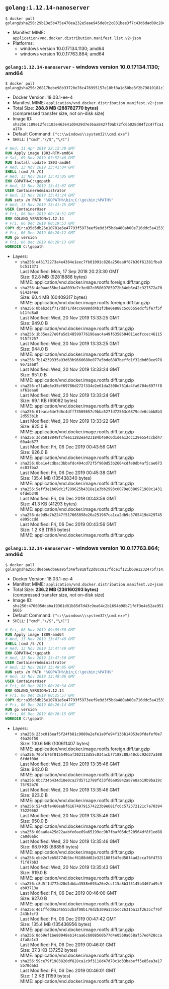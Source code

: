 ## `golang:1.12.14-nanoserver`

```console
$ docker pull golang@sha256:29b13e5b475e470ea232e5eae945de0c2c831bee3f7c43d6dad08c204bb7799b
```

-	Manifest MIME: `application/vnd.docker.distribution.manifest.list.v2+json`
-	Platforms:
	-	windows version 10.0.17134.1130; amd64
	-	windows version 10.0.17763.864; amd64

### `golang:1.12.14-nanoserver` - windows version 10.0.17134.1130; amd64

```console
$ docker pull golang@sha256:26817bebe98b33720e76c476995157e10bf8a1d50be3f2b79810181c113ae70b
```

-	Docker Version: 18.03.1-ee-4
-	Manifest MIME: `application/vnd.docker.distribution.manifest.v2+json`
-	Total Size: **288.8 MB (288782770 bytes)**  
	(compressed transfer size, not on-disk size)
-	Image ID: `sha256:189e12fec103e463e41d0429d7e36aa8427f0ab72fc6b028d84f2c47fca1a17b`
-	Default Command: `["c:\\windows\\system32\\cmd.exe"]`
-	`SHELL`: `["cmd","\/S","\/C"]`

```dockerfile
# Wed, 11 Apr 2018 22:12:30 GMT
RUN Apply image 1803-RTM-amd64
# Sat, 09 Nov 2019 07:52:48 GMT
RUN Install update 1803-amd64
# Wed, 13 Nov 2019 13:41:04 GMT
SHELL [cmd /S /C]
# Wed, 13 Nov 2019 13:41:05 GMT
ENV GOPATH=C:\gopath
# Wed, 13 Nov 2019 13:41:07 GMT
USER ContainerAdministrator
# Wed, 13 Nov 2019 13:41:24 GMT
RUN setx /m PATH "%GOPATH%\bin;C:\go\bin;%PATH%"
# Wed, 13 Nov 2019 13:41:25 GMT
USER ContainerUser
# Fri, 06 Dec 2019 00:14:31 GMT
ENV GOLANG_VERSION=1.12.14
# Fri, 06 Dec 2019 00:19:53 GMT
COPY dir:a35d5db26e10781e6e47793f5973eef9e9d3f5bda480ab00e716ddc5a4153337 in C:\go 
# Fri, 06 Dec 2019 00:20:12 GMT
RUN go version
# Fri, 06 Dec 2019 00:20:13 GMT
WORKDIR C:\gopath
```

-	Layers:
	-	`sha256:e46172273a4e4384e1eec7fb01091c828a256ea0f87b30f61381fba9bc511371`  
		Last Modified: Mon, 17 Sep 2018 20:23:30 GMT  
		Size: 92.8 MB (92818888 bytes)  
		MIME: application/vnd.docker.image.rootfs.foreign.diff.tar.gzip
	-	`sha256:4e0aad55be14a8093e7c3ed87c05869785972b34eb6e42c327572a708142a4ee`  
		Size: 60.4 MB (60409317 bytes)  
		MIME: application/vnd.docker.image.rootfs.foreign.diff.tar.gzip
	-	`sha256:0bab2d1f717dd717d4cc6088dd4b1f3be0e888c5c0555edcf5fe7f5fb11fd8a8`  
		Last Modified: Wed, 20 Nov 2019 13:33:25 GMT  
		Size: 949.0 B  
		MIME: application/vnd.docker.image.rootfs.diff.tar.gzip
	-	`sha256:1b35ea27e0fa5d148599776196aac4a49f6358604011edfccec46115915f7257`  
		Last Modified: Wed, 20 Nov 2019 13:33:25 GMT  
		Size: 944.0 B  
		MIME: application/vnd.docker.image.rootfs.diff.tar.gzip
	-	`sha256:7b14239335a93d63b9660680e077a5bde6887beffd1f32dbd69ee9789671aa8f`  
		Last Modified: Wed, 20 Nov 2019 13:33:24 GMT  
		Size: 951.0 B  
		MIME: application/vnd.docker.image.rootfs.diff.tar.gzip
	-	`sha256:e71a8e6e35ef69786d272f334e2e61da2300e761da4fa6704e897ff8af61eaa8`  
		Last Modified: Wed, 20 Nov 2019 13:33:24 GMT  
		Size: 69.1 KB (69082 bytes)  
		MIME: application/vnd.docker.image.rootfs.diff.tar.gzip
	-	`sha256:61eaca64e7d6c4dff73565657c9bba527fd72563c6879cde6cbbb8b32d553b1b`  
		Last Modified: Wed, 20 Nov 2019 13:33:22 GMT  
		Size: 925.0 B  
		MIME: application/vnd.docker.image.rootfs.diff.tar.gzip
	-	`sha256:3d85818848fcfee11282ea423184b469c6d1dea13dc129e554ccbd4760a4d677`  
		Last Modified: Fri, 06 Dec 2019 00:43:56 GMT  
		Size: 926.0 B  
		MIME: application/vnd.docker.image.rootfs.diff.tar.gzip
	-	`sha256:8be1e4cdbac3bbafdc494cd72f5f960d53b2604cdfe0db4af5cae073ec83fba2`  
		Last Modified: Fri, 06 Dec 2019 00:45:38 GMT  
		Size: 135.4 MB (135438340 bytes)  
		MIME: application/vnd.docker.image.rootfs.diff.tar.gzip
	-	`sha256:5eff3e1b69dc1f289625b4318e1e3bb2993c0079e0380971980c14316fdeb340`  
		Last Modified: Fri, 06 Dec 2019 00:43:56 GMT  
		Size: 41.3 KB (41293 bytes)  
		MIME: application/vnd.docker.image.rootfs.diff.tar.gzip
	-	`sha256:da9d9a7b2247f517665858e26a251987ca1ca2db9c3705419d429745e895ccdd`  
		Last Modified: Fri, 06 Dec 2019 00:43:56 GMT  
		Size: 1.2 KB (1155 bytes)  
		MIME: application/vnd.docker.image.rootfs.diff.tar.gzip

### `golang:1.12.14-nanoserver` - windows version 10.0.17763.864; amd64

```console
$ docker pull golang@sha256:d0ebe6db66a95f34ef5818f22d8cc817fdce1f121b60e1232475f714765e9183
```

-	Docker Version: 18.03.1-ee-4
-	Manifest MIME: `application/vnd.docker.distribution.manifest.v2+json`
-	Total Size: **236.2 MB (236160293 bytes)**  
	(compressed transfer size, not on-disk size)
-	Image ID: `sha256:470605ddaba19361d81b85d7d43c9ea64c2b1694b98b71fdf3e4e52ae951b665`
-	Default Command: `["c:\\windows\\system32\\cmd.exe"]`
-	`SHELL`: `["cmd","\/S","\/C"]`

```dockerfile
# Fri, 08 Nov 2019 09:09:50 GMT
RUN Apply image 1809-amd64
# Wed, 13 Nov 2019 13:47:48 GMT
SHELL [cmd /S /C]
# Wed, 13 Nov 2019 13:47:49 GMT
ENV GOPATH=C:\gopath
# Wed, 13 Nov 2019 13:47:50 GMT
USER ContainerAdministrator
# Wed, 13 Nov 2019 13:48:05 GMT
RUN setx /m PATH "%GOPATH%\bin;C:\go\bin;%PATH%"
# Wed, 13 Nov 2019 13:48:06 GMT
USER ContainerUser
# Fri, 06 Dec 2019 00:20:34 GMT
ENV GOLANG_VERSION=1.12.14
# Fri, 06 Dec 2019 00:25:57 GMT
COPY dir:a35d5db26e10781e6e47793f5973eef9e9d3f5bda480ab00e716ddc5a4153337 in C:\go 
# Fri, 06 Dec 2019 00:26:14 GMT
RUN go version
# Fri, 06 Dec 2019 00:26:15 GMT
WORKDIR C:\gopath
```

-	Layers:
	-	`sha256:23bc016eaf5f24fb81c9080a2efe1a0fe94f136b14053e0fdafef0e746a26f50`  
		Size: 100.6 MB (100611407 bytes)  
		MIME: application/vnd.docker.image.rootfs.foreign.diff.tar.gzip
	-	`sha256:70bfb76f015549baf202113d55c034acb77188c88a40cbc92d27a1086fddf00d`  
		Last Modified: Wed, 20 Nov 2019 13:35:46 GMT  
		Size: 942.0 B  
		MIME: application/vnd.docker.image.rootfs.diff.tar.gzip
	-	`sha256:0bc734b434d10e0ca27d5712788fd33fd6a95842a87e8ab19b9ba19c75f92b70`  
		Last Modified: Wed, 20 Nov 2019 13:35:46 GMT  
		Size: 923.0 B  
		MIME: application/vnd.docker.image.rootfs.diff.tar.gzip
	-	`sha256:524cbfe460eabf616749791574223b9e681fc6c572372121c7a7039475229662`  
		Last Modified: Wed, 20 Nov 2019 13:35:46 GMT  
		Size: 950.0 B  
		MIME: application/vnd.docker.image.rootfs.diff.tar.gzip
	-	`sha256:00aa6a425d22aabfe0ae69a65199ec9b7fbaf06dc520564df8f1ed88ca0d0abc`  
		Last Modified: Wed, 20 Nov 2019 13:35:46 GMT  
		Size: 68.9 KB (68858 bytes)  
		MIME: application/vnd.docker.image.rootfs.diff.tar.gzip
	-	`sha256:ebe2e7eb58774b3bcf6108dd02e325108f54fed58f4ad2cca76f4753f1fd7bb3`  
		Last Modified: Wed, 20 Nov 2019 13:35:43 GMT  
		Size: 919.0 B  
		MIME: application/vnd.docker.image.rootfs.diff.tar.gzip
	-	`sha256:c8d5f1d772d28d1dbba3558e693a26e2ccf15a8b3f5145b3467ad9c9ab03713a`  
		Last Modified: Fri, 06 Dec 2019 00:46:00 GMT  
		Size: 927.0 B  
		MIME: application/vnd.docker.image.rootfs.diff.tar.gzip
	-	`sha256:4d1ffdd0a3465552baf08b178d2b309a1355cc2631ba12f2635cf76f243bfcf3`  
		Last Modified: Fri, 06 Dec 2019 00:47:42 GMT  
		Size: 135.4 MB (135436956 bytes)  
		MIME: application/vnd.docker.image.rootfs.diff.tar.gzip
	-	`sha256:8d69ef1be80048eb14caa6c6008560b77d4e0560a658af57ed428cca4fa8a1c3`  
		Last Modified: Fri, 06 Dec 2019 00:46:01 GMT  
		Size: 37.3 KB (37252 bytes)  
		MIME: application/vnd.docker.image.rootfs.diff.tar.gzip
	-	`sha256:59ce79f1983820df828ca1c9f3118d47d78c1d33babeff5e85ea3a175b70da63`  
		Last Modified: Fri, 06 Dec 2019 00:46:01 GMT  
		Size: 1.2 KB (1159 bytes)  
		MIME: application/vnd.docker.image.rootfs.diff.tar.gzip
